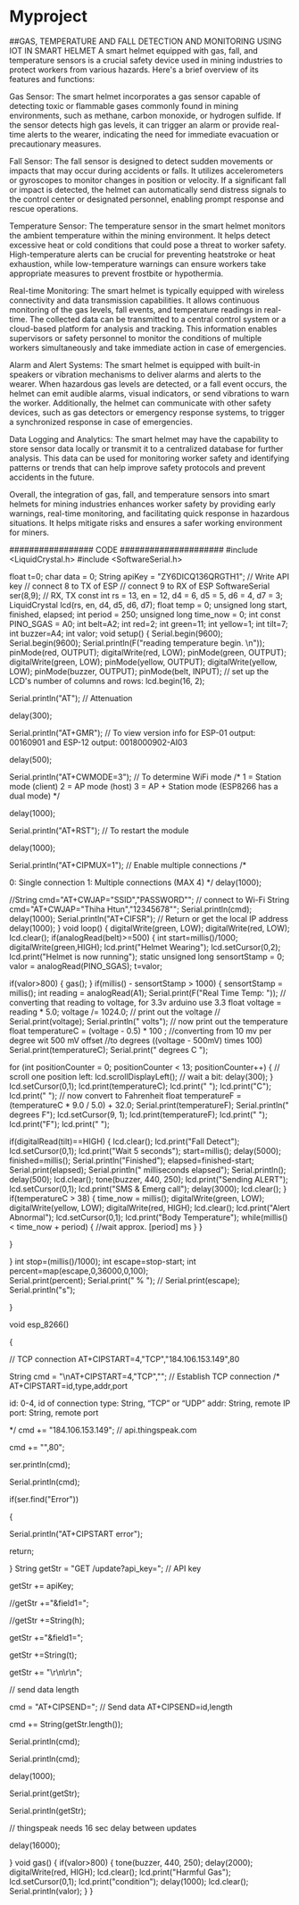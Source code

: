 # Myproject
##GAS, TEMPERATURE AND FALL DETECTION AND MONITORING USING IOT IN SMART HELMET
A smart helmet equipped with gas, fall, and temperature sensors is a crucial safety device used in mining industries to protect workers from various hazards. Here's a brief overview of its features and functions:

Gas Sensor: The smart helmet incorporates a gas sensor capable of detecting toxic or flammable gases commonly found in mining environments, such as methane, carbon monoxide, or hydrogen sulfide. If the sensor detects high gas levels, it can trigger an alarm or provide real-time alerts to the wearer, indicating the need for immediate evacuation or precautionary measures.

Fall Sensor: The fall sensor is designed to detect sudden movements or impacts that may occur during accidents or falls. It utilizes accelerometers or gyroscopes to monitor changes in position or velocity. If a significant fall or impact is detected, the helmet can automatically send distress signals to the control center or designated personnel, enabling prompt response and rescue operations.

Temperature Sensor: The temperature sensor in the smart helmet monitors the ambient temperature within the mining environment. It helps detect excessive heat or cold conditions that could pose a threat to worker safety. High-temperature alerts can be crucial for preventing heatstroke or heat exhaustion, while low-temperature warnings can ensure workers take appropriate measures to prevent frostbite or hypothermia.

Real-time Monitoring: The smart helmet is typically equipped with wireless connectivity and data transmission capabilities. It allows continuous monitoring of the gas levels, fall events, and temperature readings in real-time. The collected data can be transmitted to a central control system or a cloud-based platform for analysis and tracking. This information enables supervisors or safety personnel to monitor the conditions of multiple workers simultaneously and take immediate action in case of emergencies.

Alarm and Alert Systems: The smart helmet is equipped with built-in speakers or vibration mechanisms to deliver alarms and alerts to the wearer. When hazardous gas levels are detected, or a fall event occurs, the helmet can emit audible alarms, visual indicators, or send vibrations to warn the worker. Additionally, the helmet can communicate with other safety devices, such as gas detectors or emergency response systems, to trigger a synchronized response in case of emergencies.

Data Logging and Analytics: The smart helmet may have the capability to store sensor data locally or transmit it to a centralized database for further analysis. This data can be used for monitoring worker safety and identifying patterns or trends that can help improve safety protocols and prevent accidents in the future.

Overall, the integration of gas, fall, and temperature sensors into smart helmets for mining industries enhances worker safety by providing early warnings, real-time monitoring, and facilitating quick response in hazardous situations. It helps mitigate risks and ensures a safer working environment for miners.

################# CODE ##################### 
#include <LiquidCrystal.h> 
#include <SoftwareSerial.h>

float t=0;
char data = 0; 
String apiKey = "ZY6DICQ136QRGTH1"; // Write API key
// connect 8 to TX of ESP
// connect 9 to RX of ESP 
SoftwareSerial ser(8,9); 
// RX, TX 
const int rs = 13, en = 12, d4 = 6, d5 = 5, d6 = 4, d7 = 3;
LiquidCrystal lcd(rs, en, d4, d5, d6, d7);
float temp = 0;
unsigned long start, finished, elapsed;
int period = 250; 
unsigned long time_now = 0; 
int const PINO_SGAS = A0;
int belt=A2; 
int red=2;
int green=11;
int yellow=1;
int tilt=7;
int buzzer=A4;
int valor; 
void setup()
{
Serial.begin(9600); 
Serial.begin(9600); 
Serial.println(F("reading temperature begin. \n")); 
pinMode(red, OUTPUT); 
digitalWrite(red, LOW);
pinMode(green, OUTPUT); 
digitalWrite(green, LOW); 
pinMode(yellow, OUTPUT); 
digitalWrite(yellow, LOW);
pinMode(buzzer, OUTPUT);
pinMode(belt, INPUT); // set up the LCD's number of columns and rows: 
lcd.begin(16, 2);

Serial.println("AT"); // Attenuation

delay(300);

Serial.println("AT+GMR"); // To view version info for ESP-01 output: 00160901 and ESP-12 output: 0018000902-AI03

delay(500);

Serial.println("AT+CWMODE=3"); // To determine WiFi mode /* 1 = Station mode (client) 2 = AP mode (host) 3 = AP + Station mode (ESP8266 has a dual mode) */

delay(1000);

Serial.println("AT+RST"); // To restart the module

delay(1000);

Serial.println("AT+CIPMUX=1"); // Enable multiple connections /*

0: Single connection
1: Multiple connections (MAX 4)
*/
delay(1000);

//String cmd="AT+CWJAP="SSID","PASSWORD""; // connect to Wi-Fi 
String cmd="AT+CWJAP="Thiha Htun","12345678""; 
Serial.println(cmd); 
delay(1000);
Serial.println("AT+CIFSR"); // Return or get the local IP address delay(1000); 
} 
void loop()
{ 
digitalWrite(green, LOW);
digitalWrite(red, LOW); 
lcd.clear(); 
if(analogRead(belt)>=500)
{ 
int start=millis()/1000; 
digitalWrite(green,HIGH); 
lcd.print("Helmet Wearing"); 
lcd.setCursor(0,2); 
lcd.print("Helmet is now running"); 
static unsigned long sensortStamp = 0; 
valor = analogRead(PINO_SGAS);
t=valor;

if(valor>800)
{ gas(); } 
if(millis() - sensortStamp > 1000)
{ 
sensortStamp = millis(); 
int reading = analogRead(A1);
Serial.print(F("Real Time Temp: ")); // converting that reading to voltage, for 3.3v arduino use 3.3 
float voltage = reading * 5.0; 
voltage /= 1024.0;
// print out the voltage // 
Serial.print(voltage);
Serial.println(" volts"); // now print out the temperature
float temperatureC = (voltage - 0.5) * 100 ; //converting from 10 mv per degree wit 500 mV offset //to degrees ((voltage - 500mV) times 100) 
Serial.print(temperatureC); 
Serial.print(" degrees C ");

for (int positionCounter = 0; positionCounter < 13; positionCounter++)
{ // scroll one position left:
lcd.scrollDisplayLeft(); // wait a bit:
delay(300); 
} 
lcd.setCursor(0,1);
lcd.print(temperatureC); 
lcd.print(" ");
lcd.print("C");
lcd.print(" "); // now convert to Fahrenheit 
float temperatureF = (temperatureC * 9.0 / 5.0) + 32.0;
Serial.print(temperatureF); 
Serial.println(" degrees F");
lcd.setCursor(9, 1);
lcd.print(temperatureF);
lcd.print(" ");
lcd.print("F");
lcd.print(" ");

if(digitalRead(tilt)==HIGH)
{ 
lcd.clear();
lcd.print("Fall Detect"); 
lcd.setCursor(0,1); 
lcd.print("Wait 5 seconds"); 
start=millis(); 
delay(5000);
finished=millis();
Serial.println("Finished"); 
elapsed=finished-start; 
Serial.print(elapsed);
Serial.println(" milliseconds elapsed");
Serial.println(); 
delay(500);
lcd.clear(); 
tone(buzzer, 440, 250); 
lcd.print("Sending ALERT"); 
lcd.setCursor(0,1);
lcd.print("SMS & Emerg call");
delay(3000); 
lcd.clear();
} 
if(temperatureC > 38)
{ 
time_now = millis();
digitalWrite(green, LOW); 
digitalWrite(yellow, LOW);
digitalWrite(red, HIGH);
lcd.clear();
lcd.print("Alert Abnormal"); 
lcd.setCursor(0,1); 
lcd.print("Body Temperature"); 
while(millis() < time_now + period)
{ //wait approx. [period] ms }
}

}

}
int stop=(millis()/1000); 
int escape=stop-start;
int percent=map(escape,0,36000,0,100); \
Serial.print(percent);
Serial.print(" % "); 
// Serial.print(escape);
Serial.println("s");

}

void esp_8266()

{

// TCP connection AT+CIPSTART=4,"TCP","184.106.153.149",80

String cmd = "\nAT+CIPSTART=4,\"TCP\",\"";  // Establish TCP connection
/*
 AT+CIPSTART=id,type,addr,port
 
id: 0-4, id of connection
type: String, “TCP” or “UDP”
addr: String, remote IP
port: String, remote port

*/
cmd += "184.106.153.149"; // api.thingspeak.com

cmd += "\",80";

ser.println(cmd);

Serial.println(cmd); 

if(ser.find("Error"))

{

  Serial.println("AT+CIPSTART error");

  return;

}
String getStr = "GET /update?api_key="; // API key

getStr += apiKey;

//getStr +="&field1=";

//getStr +=String(h);

getStr +="&field1=";

getStr +=String(t);

getStr += "\r\n\r\n";

// send data length

cmd = "AT+CIPSEND="; // Send data AT+CIPSEND=id,length

cmd += String(getStr.length());

Serial.println(cmd);

Serial.println(cmd);

delay(1000);

Serial.print(getStr);

Serial.println(getStr);

// thingspeak needs 16 sec delay between updates

delay(16000);

} 
void gas()
{ 
if(valor>800)
{ 
tone(buzzer, 440, 250);
delay(2000); 
digitalWrite(red, HIGH); 
lcd.clear(); 
lcd.print("Harmful Gas"); 
lcd.setCursor(0,1); 
lcd.print("condition");
delay(1000); 
lcd.clear(); 
Serial.println(valor); 
}
}
